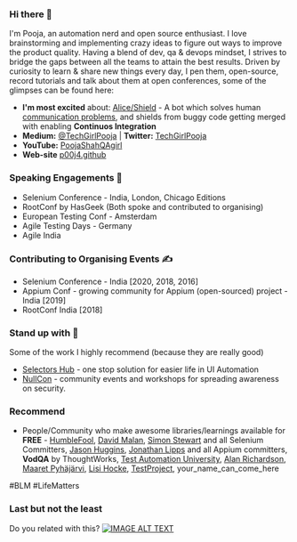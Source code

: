 ### Hi there 👋
I'm Pooja, an automation nerd and open source enthusiast. I love brainstorming and implementing crazy ideas to figure out ways to improve the product quality. Having a blend of dev, qa & devops mindset, I strives to bridge the gaps between all the teams to attain the best results.
Driven by curiosity to learn & share new things every day, I pen them, open-source, record tutorials and talk about them at open conferences, some of the glimpses can be found here:

- **I'm most excited** about: [Alice/Shield](https://github.com/p00j4/alice) - A bot which solves human [communication problems](https://youtu.be/5DtnB2MKMkg?t=163), and shields from buggy code getting merged with enabling **Continuos Integration**
- **Medium:**  [@TechGirlPooja](https://medium.com/@TechGirlPooja) | **Twitter:** [TechGirlPooja](https://www.twitter.com/TechGirlPooja)
- **YouTube:** [PoojaShahQAgirl](https://www.youtube.com/c/PoojaShahQAgirl/playlists)
- **Web-site** [p00j4.github](p00j4.github.io)


### Speaking Engagements 🎤
- Selenium Conference - India, London, Chicago Editions 
- RootConf by HasGeek (Both spoke and contributed to organising)
- European Testing Conf - Amsterdam
- Agile Testing Days - Germany
- Agile India

### Contributing to Organising Events ✍️
- Selenium Conference - India [2020, 2018, 2016]
- Appium Conf - growing community for Appium (open-sourced) project - India [2019]
- RootConf India [2018]

### Stand up with 🙌
Some of the work I highly recommend (because they are really good)
- [Selectors Hub](https://www.selectorshub.com/) - one stop solution for easier life in UI Automation
- [NullCon](https://null.community/chapters/1-bangalore)  - community events and workshops for spreading awareness on security. 

### Recommend 
- People/Community who make awesome libraries/learnings available for **FREE** - [HumbleFool](https://twitter.com/harsha_s), [David Malan](https://twitter.com/davidjmalan), [Simon Stewart](https://twitter.com/shs96c) and all Selenium Committers, [Jason Huggins](https://twitter.com/hugs), [Jonathan Lipps](https://twitter.com/jlipps) and all Appium committers, **VodQA** by ThoughtWorks, [Test Automation University](https://testautomationu.applitools.com/), [Alan Richardson](https://twitter.com/eviltester), [Maaret Pyhäjärvi](https://twitter.com/maaretp), [Lisi Hocke](https://twitter.com/lisihocke), [TestProject](https://testproject.io/), your_name_can_come_here

#BLM #LifeMatters 

### Last but not the least
Do you related with this?
[![IMAGE ALT TEXT](https://user-images.githubusercontent.com/6470509/89036423-48326100-d35a-11ea-84d0-d2e5526af183.png)](https://youtu.be/5DtnB2MKMkg?t=164 "Automation beyond tests")
<!--
**p00j4/p00j4** is a ✨ _special_ ✨ repository because its `README.md` (this file) appears on your GitHub profile.

Here are some ideas to get you started:

- 🔭 I’m currently working on ...
- 🌱 I’m currently learning ...
- 👯 I’m looking to collaborate on ...
- 🤔 I’m looking for help with ...
- 💬 Ask me about ...
- 📫 How to reach me: ...
- 😄 Pronouns: ...
- ⚡ Fun fact: ...
-->
